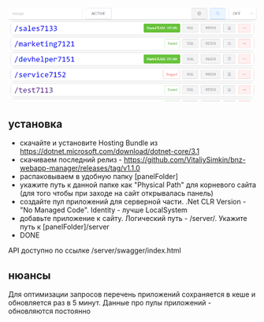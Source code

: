 ![alt text](https://github.com/VitaliySimkin/bnz-webapp-manager/blob/master/screen.png?raw=true)

## установка
- скачайте и установите Hosting Bundle из https://dotnet.microsoft.com/download/dotnet-core/3.1
- скачиваем последний релиз - https://github.com/VitaliySimkin/bnz-webapp-manager/releases/tag/v1.1.0
- распаковываем в удобную папку [panelFolder]
- укажите путь к данной папке как "Physical Path" для корневого сайта (для того чтобы при заходе на сайт открывалась панель)
- создайте пул приложений для серверной части. .Net CLR Version - "No Managed Code". Identity - лучше LocalSystem
- добавьте приложение к сайту. Логический путь - /server/. Укажите путь к [panelFolder]/server
- DONE

API доступно по ссылке /server/swagger/index.html

## нюансы
Для оптимизации запросов перечень приложений сохраняется в кеше и обновляется раз в 5 минут. Данные про пулы приложений - обновляются постоянно
